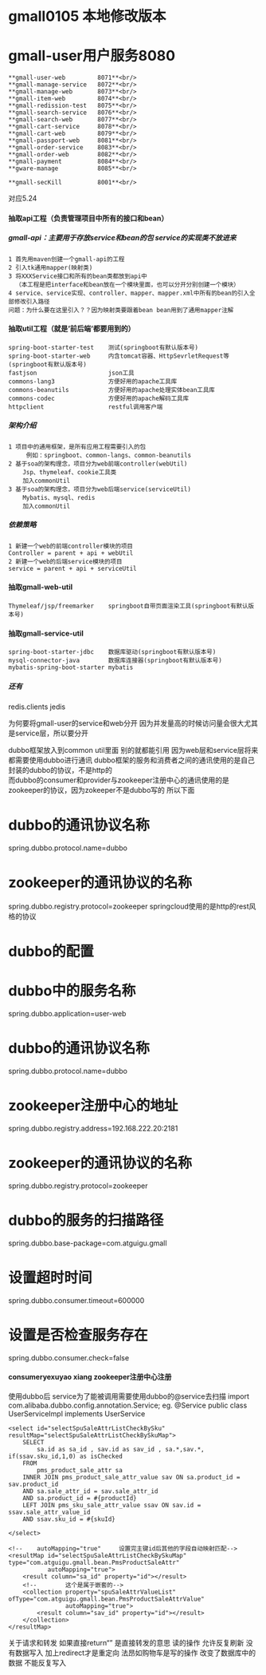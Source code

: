 # gmall0105 本地修改版本

# gmall-user用户服务8080

```**gmall-user-service     8070**<br/>
**gmall-user-web         8071**<br/>
**gmall-manage-service   8072**<br/>
**gmall-manage-web       8073**<br/>
**gmall-item-web         8074**<br/>
**gmall-redission-test   8075**<br/>
**gmall-search-service   8076**<br/>
**gmall-search-web       8077**<br/>
**gmall-cart-service     8078**<br/>
**gmall-cart-web         8079**<br/>
**gmall-passport-web     8081**<br/>
**gmall-order-service    8083**<br/>
**gmall-order-web        8082**<br/>
**gmall-payment          8084**<br/>
**gware-manage           8085**<br/>

**gmall-secKill          8001**<br/>
```

对应5.24

#### 抽取api工程（负责管理项目中所有的接口和bean）

##### gmall-api：主要用于存放service和bean的包 service的实现类不放进来

    1 首先用maven创建一个gmall-api的工程
    2 引入tk通用mapper(映射类)
    3 将XXXService接口和所有的bean类都放到api中  
      （本工程是把interface和bean放在一个模块里面，也可以分开分别创建一个模块）
    4 service、service实现、controller、mapper、mapper.xml中所有的bean的引入全部修改引入路径
    问题：为什么要在这里引入？？因为映射类要跟着bean bean用到了通用mapper注解

#### 抽取util工程（就是‘前后端‘都要用到的）

    spring-boot-starter-test	测试(springboot有默认版本号)
    spring-boot-starter-web	    内含tomcat容器、HttpSevrletRequest等 (springboot有默认版本号)
    fastjson	                json工具
    commons-lang3	            方便好用的apache工具库
    commons-beanutils	        方便好用的apache处理实体bean工具库
    commons-codec	            方便好用的apache解码工具库
    httpclient	                restful调用客户端

##### 架构介绍

    1 项目中的通用框架，是所有应用工程需要引入的包
         例如：springboot、common-langs、common-beanutils
    2 基于soa的架构理念，项目分为web前端controller(webUtil)
        Jsp、thymeleaf、cookie工具类
        加入commonUtil
    3 基于soa的架构理念，项目分为web后端service(serviceUtil)
        Mybatis、mysql、redis
        加入commonUtil

##### 依赖策略

    1 新建一个web的前端controller模块的项目
    Controller = parent + api + webUtil
    2 新建一个web的后端service模块的项目
    service = parent + api + serviceUtil

#### 抽取gmall-web-util

    Thymeleaf/jsp/freemarker	springboot自带页面渲染工具(springboot有默认版本号)

#### 抽取gmall-service-util

    spring-boot-starter-jdbc	数据库驱动(springboot有默认版本号)
    mysql-connector-java	    数据库连接器(springboot有默认版本号)
    mybatis-spring-boot-starter	mybatis

##### 还有

  <dependency>
    <groupId>redis.clients</groupId>
    <artifactId>jedis</artifactId>
  </dependency>


为何要将gmall-user的service和web分开 因为并发量高的时候访问量会很大尤其是service层，所以要分开

dubbo框架放入到common util里面 别的就都能引用 因为web层和service层将来都需要使用dubbo进行通讯 dubbo框架的服务和消费者之间的通讯使用的是自己封装的dubbo的协议，不是http的  
而dubbo的consumer和provider与zookeeper注册中心的通讯使用的是zookeeper的协议，因为zokeeper不是dubbo写的 所以下面

# dubbo的通讯协议名称

spring.dubbo.protocol.name=dubbo

# zookeeper的通讯协议的名称

spring.dubbo.registry.protocol=zookeeper springcloud使用的是http的rest风格的协议

# dubbo的配置

# dubbo中的服务名称

spring.dubbo.application=user-web

# dubbo的通讯协议名称

spring.dubbo.protocol.name=dubbo

# zookeeper注册中心的地址

spring.dubbo.registry.address=192.168.222.20:2181

# zookeeper的通讯协议的名称

spring.dubbo.registry.protocol=zookeeper

# dubbo的服务的扫描路径

spring.dubbo.base-package=com.atguigu.gmall 

# 设置超时时间

spring.dubbo.consumer.timeout=600000

# 设置是否检查服务存在

spring.dubbo.consumer.check=false

#### consumeryexuyao xiang zookeeper注册中心注册

使用dubbo后 service为了能被调用需要使用dubbo的@service去扫描 import com.alibaba.dubbo.config.annotation.Service; eg. @Service public
class UserServiceImpl implements UserService

    <select id="selectSpuSaleAttrListCheckBySku" resultMap="selectSpuSaleAttrListCheckBySkuMap">
        SELECT
            sa.id as sa_id , sav.id as sav_id , sa.*,sav.*, if(ssav.sku_id,1,0) as isChecked
        FROM
            pms_product_sale_attr sa
        INNER JOIN pms_product_sale_attr_value sav ON sa.product_id = sav.product_id
        AND sa.sale_attr_id = sav.sale_attr_id
        AND sa.product_id = #{productId}
        LEFT JOIN pms_sku_sale_attr_value ssav ON sav.id = ssav.sale_attr_value_id
        AND ssav.sku_id = #{skuId}

    </select>

    <!--    autoMapping="true"     设置完主键id后其他的字段自动映射匹配-->
    <resultMap id="selectSpuSaleAttrListCheckBySkuMap" type="com.atguigu.gmall.bean.PmsProductSaleAttr"
               autoMapping="true">
        <result column="sa_id" property="id"></result>
        <!--        这个是属于嵌套的-->
        <collection property="spuSaleAttrValueList" ofType="com.atguigu.gmall.bean.PmsProductSaleAttrValue"
                    autoMapping="true">
            <result column="sav_id" property="id"></result>
        </collection>
    </resultMap>




关于请求和转发
如果直接return“”  是直接转发的意思   读的操作 允许反复刷新 没有数据写入
加上redirect才是重定向   法昂如购物车是写的操作 改变了数据库中的数据 不能反复写入